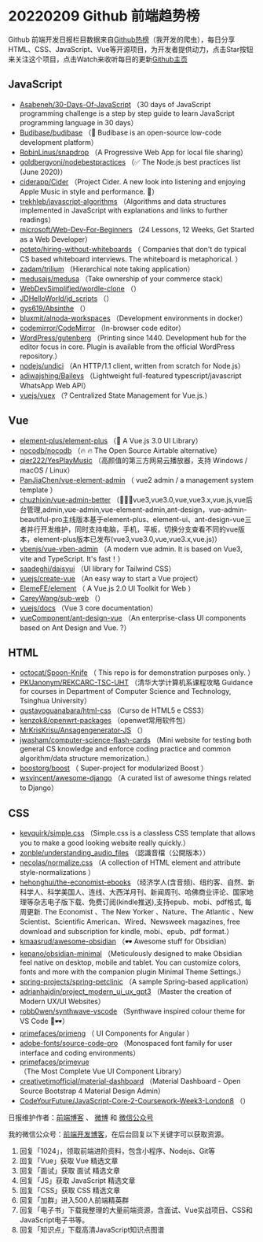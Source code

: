 # 20220209 Github 前端趋势榜

Github 前端开发日报栏目数据来自[Github热榜](https://github.qdkfweb.cn/)（我开发的爬虫），每日分享HTML、CSS、JavaScript、Vue等开源项目，为开发者提供动力，点击Star按钮来关注这个项目，点击Watch来收听每日的更新[Github主页](https://github.com/kujian/githubTrending)
## JavaScript

* [Asabeneh/30-Days-Of-JavaScript](https://github.com/Asabeneh/30-Days-Of-JavaScript) （30 days of JavaScript programming challenge is a step by step guide to learn JavaScript programming language in 30 days）
* [Budibase/budibase](https://github.com/Budibase/budibase) （&#x1f680; Budibase is an open-source low-code development platform）
* [RobinLinus/snapdrop](https://github.com/RobinLinus/snapdrop) （A Progressive Web App for local file sharing）
* [goldbergyoni/nodebestpractices](https://github.com/goldbergyoni/nodebestpractices) （&#x2705; The Node.js best practices list (June 2020)）
* [ciderapp/Cider](https://github.com/ciderapp/Cider) （Project Cider. A new look into listening and enjoying Apple Music in style and performance. &#x1f680;）
* [trekhleb/javascript-algorithms](https://github.com/trekhleb/javascript-algorithms) （Algorithms and data structures implemented in JavaScript with explanations and links to further readings）
* [microsoft/Web-Dev-For-Beginners](https://github.com/microsoft/Web-Dev-For-Beginners) （24 Lessons, 12 Weeks, Get Started as a Web Developer）
* [poteto/hiring-without-whiteboards](https://github.com/poteto/hiring-without-whiteboards) （
        Companies that don't do typical CS based whiteboard interviews. The whiteboard is metaphorical.
      ）
* [zadam/trilium](https://github.com/zadam/trilium) （Hierarchical note taking application）
* [medusajs/medusa](https://github.com/medusajs/medusa) （Take ownership of your commerce stack）
* [WebDevSimplified/wordle-clone](https://github.com/WebDevSimplified/wordle-clone) （）
* [JDHelloWorld/jd_scripts](https://github.com/JDHelloWorld/jd_scripts) （）
* [gys619/Absinthe](https://github.com/gys619/Absinthe) （）
* [bluxmit/alnoda-workspaces](https://github.com/bluxmit/alnoda-workspaces) （Development environments in docker）
* [codemirror/CodeMirror](https://github.com/codemirror/CodeMirror) （In-browser code editor）
* [WordPress/gutenberg](https://github.com/WordPress/gutenberg) （Printing since 1440. Development hub for the editor focus in core. Plugin is available from the official WordPress repository.）
* [nodejs/undici](https://github.com/nodejs/undici) （An HTTP/1.1 client, written from scratch for Node.js）
* [adiwajshing/Baileys](https://github.com/adiwajshing/Baileys) （Lightweight full-featured typescript/javascript WhatsApp Web API）
* [vuejs/vuex](https://github.com/vuejs/vuex) （?&#xfe0f; Centralized State Management for Vue.js.）

## Vue

* [element-plus/element-plus](https://github.com/element-plus/element-plus) （&#x1f389; A Vue.js 3.0 UI Library）
* [nocodb/nocodb](https://github.com/nocodb/nocodb) （&#x1f525; &#x1f525; The Open Source Airtable alternative）
* [qier222/YesPlayMusic](https://github.com/qier222/YesPlayMusic) （高颜值的第三方网易云播放器，支持 Windows / macOS / Linux）
* [PanJiaChen/vue-element-admin](https://github.com/PanJiaChen/vue-element-admin) （
        vue2 admin / a management system template
      ）
* [chuzhixin/vue-admin-better](https://github.com/chuzhixin/vue-admin-better) （&#x1f680;&#x1f680;&#x1f680;vue3,vue3.0,vue,vue3.x,vue.js,vue后台管理,admin,vue-admin,vue-element-admin,ant-design，vue-admin-beautiful-pro主线版本基于element-plus、element-ui、ant-design-vue三者并行开发维护，同时支持电脑，手机，平板，切换分支查看不同的vue版本，element-plus版本已发布(vue3,vue3.0,vue,vue3.x,vue.js)）
* [vbenjs/vue-vben-admin](https://github.com/vbenjs/vue-vben-admin) （A modern vue admin. It is based on Vue3, vite and TypeScript. It's fast！）
* [saadeghi/daisyui](https://github.com/saadeghi/daisyui) （UI library for Tailwind CSS）
* [vuejs/create-vue](https://github.com/vuejs/create-vue) （An easy way to start a Vue project）
* [ElemeFE/element](https://github.com/ElemeFE/element) （
        A Vue.js 2.0 UI Toolkit for Web
      ）
* [CareyWang/sub-web](https://github.com/CareyWang/sub-web) （）
* [vuejs/docs](https://github.com/vuejs/docs) （Vue 3 core documentation）
* [vueComponent/ant-design-vue](https://github.com/vueComponent/ant-design-vue) （An enterprise-class UI components based on Ant Design and Vue. ?）

## HTML

* [octocat/Spoon-Knife](https://github.com/octocat/Spoon-Knife) （
        This repo is for demonstration purposes only.
      ）
* [PKUanonym/REKCARC-TSC-UHT](https://github.com/PKUanonym/REKCARC-TSC-UHT) （清华大学计算机系课程攻略 Guidance for courses in Department of Computer Science and Technology, Tsinghua University）
* [gustavoguanabara/html-css](https://github.com/gustavoguanabara/html-css) （Curso de HTML5 e CSS3）
* [kenzok8/openwrt-packages](https://github.com/kenzok8/openwrt-packages) （openwet常用软件包）
* [MrKrisKrisu/Ansagengenerator-JS](https://github.com/MrKrisKrisu/Ansagengenerator-JS) （）
* [jwasham/computer-science-flash-cards](https://github.com/jwasham/computer-science-flash-cards) （Mini website for testing both general CS knowledge and enforce coding practice and common algorithm/data structure memorization.）
* [boostorg/boost](https://github.com/boostorg/boost) （
        Super-project for modularized Boost
      ）
* [wsvincent/awesome-django](https://github.com/wsvincent/awesome-django) （A curated list of awesome things related to Django）

## CSS

* [kevquirk/simple.css](https://github.com/kevquirk/simple.css) （Simple.css is a classless CSS template that allows you to make a good looking website really quickly.）
* [zonble/understanding_audio_files](https://github.com/zonble/understanding_audio_files) （認識音檔（公開版本））
* [necolas/normalize.css](https://github.com/necolas/normalize.css) （A collection of HTML element and attribute style-normalizations
      ）
* [hehonghui/the-economist-ebooks](https://github.com/hehonghui/the-economist-ebooks) （经济学人(含音频)、纽约客、自然、新科学人、科学美国人、连线、大西洋月刊、新闻周刊、哈佛商业评论、国家地理等杂志电子版下载、免费订阅(kindle推送),支持epub、mobi、pdf格式, 每周更新. The Economist 、The New Yorker 、Nature、The Atlantic 、New Scientist、Scientific American、Wired、Newsweek magazines, free download and subscription for kindle, mobi、epub、pdf format.）
* [kmaasrud/awesome-obsidian](https://github.com/kmaasrud/awesome-obsidian) （&#x1f576;&#xfe0f; Awesome stuff for Obsidian）
* [kepano/obsidian-minimal](https://github.com/kepano/obsidian-minimal) （Meticulously designed to make Obsidian feel native on desktop, mobile and tablet. You can customize colors, fonts and more with the companion plugin Minimal Theme Settings.）
* [spring-projects/spring-petclinic](https://github.com/spring-projects/spring-petclinic) （A sample Spring-based application）
* [adrianhajdin/project_modern_ui_ux_gpt3](https://github.com/adrianhajdin/project_modern_ui_ux_gpt3) （Master the creation of Modern UX/UI Websites）
* [robb0wen/synthwave-vscode](https://github.com/robb0wen/synthwave-vscode) （Synthwave inspired colour theme for VS Code &#x1f305;&#x1f576;）
* [primefaces/primeng](https://github.com/primefaces/primeng) （
        UI Components for Angular
      ）
* [adobe-fonts/source-code-pro](https://github.com/adobe-fonts/source-code-pro) （Monospaced font family for user interface and coding environments）
* [primefaces/primevue](https://github.com/primefaces/primevue) （The Most Complete Vue UI Component Library）
* [creativetimofficial/material-dashboard](https://github.com/creativetimofficial/material-dashboard) （Material Dashboard - Open Source Bootstrap 4 Material Design Admin）
* [CodeYourFuture/JavaScript-Core-2-Coursework-Week3-London8](https://github.com/CodeYourFuture/JavaScript-Core-2-Coursework-Week3-London8) （）


日报维护作者：[前端博客](https://qdkfweb.cn/) 、 [微博](https://qdkfweb.cn/go/weibo) 和 [微信公众号](https://open.weixin.qq.com/qr/code?username=caibaojian_com)

我的微信公众号：[前端开发博客](https://open.weixin.qq.com/qr/code?username=caibaojian_com)，在后台回复以下关键字可以获取资源。

1. 回复「1024」，领取前端进阶资料，包含小程序、Nodejs、Git等
2. 回复「Vue」获取 Vue 精选文章
3. 回复「面试」获取 面试 精选文章
4. 回复「JS」获取 JavaScript 精选文章
5. 回复「CSS」获取 CSS 精选文章
6. 回复「加群」进入500人前端精英群
7. 回复「电子书」下载我整理的大量前端资源，含面试、Vue实战项目、CSS和JavaScript电子书等。
8. 回复「知识点」下载高清JavaScript知识点图谱
